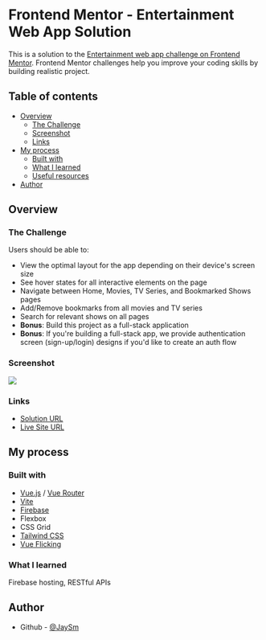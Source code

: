 # Frontend Mentor - Entertainment Web App Solution

This is a solution to the [Entertainment web app challenge on Frontend Mentor](https://www.frontendmentor.io/challenges/entertainment-web-app-J-UhgAW1X).
Frontend Mentor challenges help you improve your coding skills by building realistic project.

## Table of contents

- [Overview](#overview)
  - [The Challenge](#the-challenge)
  - [Screenshot](#screenshot)
  - [Links](#links)
- [My process](#my-process)
  - [Built with](#built-with)
  - [What I learned](#what-i-learned)
  - [Useful resources](#useful-resources)
- [Author](#author)

## Overview

### The Challenge

Users should be able to:

- View the optimal layout for the app depending on their device's screen size
- See hover states for all interactive elements on the page
- Navigate between Home, Movies, TV Series, and Bookmarked Shows pages
- Add/Remove bookmarks from all movies and TV series
- Search for relevant shows on all pages
- **Bonus**: Build this project as a full-stack application
- **Bonus**: If you're building a full-stack app, we provide authentication screen (sign-up/login) designs if you'd like to create an auth flow

### Screenshot

![](./public/ScreenShot.png)

### Links

- [Solution URL](https://your-solution-url.com)
- [Live Site URL](https://entertainment-web-fhghnvpl0-aleksfedotov1.vercel.app/)

## My process

### Built with

- [Vue.js](https://vuejs.org/) / [Vue Router](https://router.vuejs.org/)
- [Vite](https://vitejs.dev/)
- [Firebase](https://firebase.google.com/)
- Flexbox
- CSS Grid
- [Tailwind CSS](https://tailwindcss.com/)
- [Vue Flicking](https://naver.github.io/egjs-flicking/)

### What I learned

Firebase hosting, RESTful APIs

## Author

- Github - [@JaySm](https://github.com/Jay-Sm)
